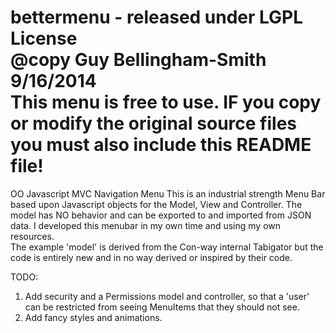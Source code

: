 bettermenu  -  released under LGPL License  
@copy Guy Bellingham-Smith 9/16/2014  
This menu is free to use. IF you copy or modify the original source files 
you must also include this README file! 
==========
OO Javascript MVC Navigation Menu
This is an industrial strength Menu Bar based upon Javascript objects for the Model, View and Controller. 
The model has NO behavior and can be exported to and imported from JSON data. 
I developed this menubar in my own time and using my own resources.  
The example 'model' is derived from the Con-way internal Tabigator but the code is entirely new and in no way derived or inspired by their code. 

TODO:
1. Add security and a Permissions model and controller, so that a 'user' can be restricted from seeing MenuItems that they should not see. 
2. Add fancy styles and animations. 
